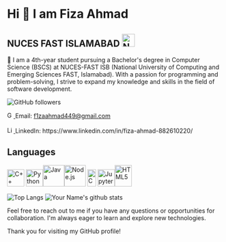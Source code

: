 # Hi 👋 I am Fiza Ahmad
## NUCES FAST ISLAMABAD <img src="https://upload.wikimedia.org/wikipedia/en/e/e4/National_University_of_Computer_and_Emerging_Sciences_logo.png" alt="Nuces-Fast" width="30" height="30"> 

🌱 I am a 4th-year student pursuing a Bachelor's degree in Computer Science (BSCS) at NUCES-FAST ISB (National University of Computing and Emerging Sciences FAST, Islamabad). With a passion for programming and problem-solving, I strive to expand my knowledge and skills in the field of software development.

![GitHub followers](https://img.shields.io/github/followers/Fizaahmad14?style=social)

<a href="mailto:f1zaahmad449@gmail.com">
  <img src="https://upload.wikimedia.org/wikipedia/commons/7/7e/Gmail_icon_%282020%29.svg" alt="Gmail" width="15" height="15">
</a> Email: <a href="mailto:f1zaahmad449@gmail.com">f1zaahmad449@gmail.com</a>  
<br>
<br>
<a href="https://www.linkedin.com/in/fiza-ahmad-882610220/">
  <img src="https://upload.wikimedia.org/wikipedia/commons/c/ca/LinkedIn_logo_initials.png" alt="LinkedIn" width="15" height="15">
</a> LinkedIn: https://www.linkedin.com/in/fiza-ahmad-882610220/

## Languages

<img src="https://upload.wikimedia.org/wikipedia/commons/1/18/ISO_C%2B%2B_Logo.svg" alt="C++" width="40" height="40">  <img src="https://upload.wikimedia.org/wikipedia/commons/c/c3/Python-logo-notext.svg" alt="Python" width="40" height="40"><img src="https://upload.wikimedia.org/wikipedia/en/3/30/Java_programming_language_logo.svg" alt="Java" width="50" height="50"><img src="https://upload.wikimedia.org/wikipedia/commons/d/d9/Node.js_logo.svg" alt="Node.js" width="50" height="50"> <img src="https://upload.wikimedia.org/wikipedia/commons/3/35/The_C_Programming_Language_logo.svg" alt="C" width="20" height="40"> <img src="https://upload.wikimedia.org/wikipedia/commons/3/38/Jupyter_logo.svg" alt="Jupyter Notebook" width="40" height="40"><img src="https://upload.wikimedia.org/wikipedia/commons/6/61/HTML5_logo_and_wordmark.svg" alt="HTML5" width="40" height="50">



![Top Langs](https://github-readme-stats.vercel.app/api/top-langs/?username=Fizaahmad14&layout=compact&theme=radical)
![Your Name's github stats](https://github-readme-stats.vercel.app/api?username=Fizaahmad14&show_icons=true&count_private=true&theme=radical)

Feel free to reach out to me if you have any questions or opportunities for collaboration. I'm always eager to learn and explore new technologies.

Thank you for visiting my GitHub profile!


<!---
Fizaahmad14/Fizaahmad14 is a ✨ special ✨ repository because its `README.md` (this file) appears on your GitHub profile.
You can click the Preview link to take a look at your changes.
--->
